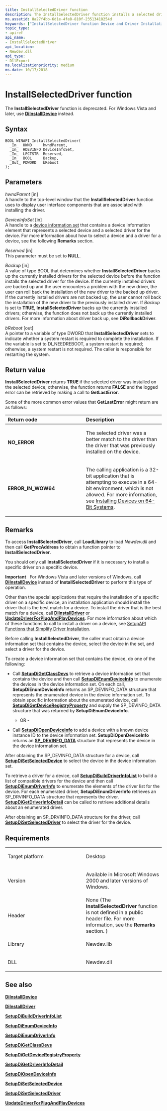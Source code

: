 ```yaml
---
title: InstallSelectedDriver function
description: The InstallSelectedDriver function installs a selected driver on a selected device.
ms.assetid: 8a27f4bb-6d1e-4fe8-810f-23513418254d
keywords: ["InstallSelectedDriver function Device and Driver Installation"]
topic_type:
- apiref
api_name:
- InstallSelectedDriver
api_location:
- Newdev.dll
api_type:
- DllExport
ms.localizationpriority: medium
ms.date: 10/17/2018
---
```


# InstallSelectedDriver function


The **InstallSelectedDriver** function is deprecated. For Windows Vista and later, use [**DiInstallDevice**](/windows/desktop/api/newdev/nf-newdev-diinstalldevice) instead.

Syntax
------

```ManagedCPlusPlus
BOOL WINAPI InstallSelectedDriver(
  _In_  HWND     hwndParent,
  _In_  HDEVINFO DeviceInfoSet,
  _In_  LPCTSTR  Reserved,
  _In_  BOOL     Backup,
  _Out_ PDWORD   bReboot
);
```

Parameters
----------

*hwndParent* \[in\]  
A handle to the top-level window that the **InstallSelectedDriver** function uses to display user interface components that are associated with installing the driver.

*DeviceInfoSet* \[in\]  
A handle to a [device information set](./device-information-sets.md) that contains a device information element that represents a selected device and a selected driver for the device. For more information about how to select a device and a driver for a device, see the following **Remarks** section.

*Reserved* \[in\]  
This parameter must be set to **NULL**.

*Backup* \[in\]  
A value of type BOOL that determines whether **InstallSelectedDriver** backs up the currently installed drivers for the selected device before the function installs the selected driver for the device. If the currently installed drivers are backed up and the user encounters a problem with the new driver, the user can roll back the installation of the new driver to the backed up driver. If the currently installed drivers are not backed up, the user cannot roll back the installation of the new driver to the previously installed driver. If *Backup* is set to **TRUE**, **InstallSelectedDriver** backs up the currently installed drivers; otherwise, the function does not back up the currently installed drivers. For more information about driver back up, see **DiRollbackDriver**.

*bReboot* \[out\]  
A pointer to a variable of type DWORD that **InstallSelectedDriver** sets to indicate whether a system restart is required to complete the installation. If the variable is set to DI\_NEEDREBOOT, a system restart is required; otherwise, a system restart is not required. The caller is responsible for restarting the system.

Return value
------------

**InstallSelectedDriver** returns **TRUE** if the selected driver was installed on the selected device; otherwise, the function returns **FALSE** and the logged error can be retrieved by making a call to **GetLastError**.

Some of the more common error values that **GetLastError** might return are as follows:

<table>
<colgroup>
<col width="50%" />
<col width="50%" />
</colgroup>
<thead>
<tr class="header">
<th align="left">Return code</th>
<th align="left">Description</th>
</tr>
</thead>
<tbody>
<tr class="odd">
<td align="left"><strong>NO_ERROR</strong></td>
<td align="left"><p>The selected driver was a better match to the driver than the driver that was previously installed on the device.</p></td>
</tr>
<tr class="even">
<td align="left"><strong>ERROR_IN_WOW64</strong></td>
<td align="left"><p>The calling application is a 32-bit application that is attempting to execute in a 64-bit environment, which is not allowed. For more information, see <a href="/windows-hardware/drivers/install/device-installations-on-64-bit-systems" data-raw-source="[Installing Devices on 64-Bit Systems](./device-installations-on-64-bit-systems.md)">Installing Devices on 64-Bit Systems</a>.</p></td>
</tr>
</tbody>
</table>

 

Remarks
-------

To access **InstallSelectedDriver**, call **LoadLibrary** to load *Newdev.dll* and then call **GetProcAddress** to obtain a function pointer to **InstallSelectedDriver**.

You should only call **InstallSelectedDriver** if it is necessary to install a specific driver on a specific device.

**Important**   For Windows Vista and later versions of Windows, call [**DiInstallDevice**](/windows/desktop/api/newdev/nf-newdev-diinstalldevice) instead of **InstallSelectedDriver** to perform this type of operation.

 

Other than the special applications that require the installation of a specific driver on a specific device, an installation application should install the driver that is the best match for a device. To install the driver that is the best match for a device, call [**DiInstallDriver**](/windows/desktop/api/newdev/nf-newdev-diinstalldrivera) or [**UpdateDriverForPlugAndPlayDevices**](/windows/desktop/api/newdev/nf-newdev-updatedriverforplugandplaydevicesa). For more information about which of these functions to call to install a driver on a device, see [SetupAPI Functions that Simplify Driver Installation](./functions-that-simplify-driver-installation.md).

Before calling **InstallSelectedDriver**, the caller must obtain a device information set that contains the device, select the device in the set, and select a driver for the device.

To create a device information set that contains the device, do one of the following:

-   Call [**SetupDiGetClassDevs**](/windows/desktop/api/setupapi/nf-setupapi-setupdigetclassdevsw) to retrieve a device information set that contains the device and then call [**SetupDiEnumDeviceInfo**](/windows/desktop/api/setupapi/nf-setupapi-setupdienumdeviceinfo) to enumerate the devices in the device information set. On each call, **SetupDiEnumDeviceInfo** returns an SP\_DEVINFO\_DATA structure that represents the enumerated device in the device information set. To obtain specific information about the enumerated device, call [**SetupDiGetDeviceRegistryProperty**](/windows/desktop/api/setupapi/nf-setupapi-setupdigetdeviceregistrypropertya) and supply the SP\_DEVINFO\_DATA structure that was returned by **SetupDiEnumDeviceInfo**.

    - OR -

-   Call [**SetupDiOpenDeviceInfo**](/windows/desktop/api/setupapi/nf-setupapi-setupdiopendeviceinfoa) to add a device with a known device instance ID to the device information set. **SetupDiOpenDeviceInfo** returns an [**SP\_DEVINFO\_DATA**](/windows/desktop/api/setupapi/ns-setupapi-_sp_devinfo_data) structure that represents the device in the device information set.

After obtaining the SP\_DEVINFO\_DATA structure for a device, call [**SetupDiSetSelectedDevice**](/windows/desktop/api/setupapi/nf-setupapi-setupdisetselecteddevice) to select the device in the device information set.

To retrieve a driver for a device, call [**SetupDiBuildDriverInfoList**](/windows/desktop/api/setupapi/nf-setupapi-setupdibuilddriverinfolist) to build a list of compatible drivers for the device and then call [**SetupDiEnumDriverInfo**](/windows/desktop/api/setupapi/nf-setupapi-setupdienumdriverinfoa) to enumerate the elements of the driver list for the device. For each enumerated driver, **SetupDiEnumDriverInfo** retrieves an SP\_DRVINFO\_DATA structure that represents the driver. [**SetupDiGetDriverInfoDetail**](/windows/desktop/api/setupapi/nf-setupapi-setupdigetdriverinfodetaila) can be called to retrieve additional details about an enumerated driver.

After obtaining an SP\_DRVINFO\_DATA structure for the driver, call [**SetupDiSetSelectedDriver**](/windows/desktop/api/setupapi/nf-setupapi-setupdisetselecteddrivera) to select the driver for the device.

Requirements
------------

<table>
<colgroup>
<col width="50%" />
<col width="50%" />
</colgroup>
<tbody>
<tr class="odd">
<td align="left"><p>Target platform</p></td>
<td align="left">Desktop</td>
</tr>
<tr class="even">
<td align="left"><p>Version</p></td>
<td align="left"><p>Available in Microsoft Windows 2000 and later versions of Windows.</p></td>
</tr>
<tr class="odd">
<td align="left"><p>Header</p></td>
<td align="left">None (The <strong>InstallSelectedDriver</strong> function is not defined in a public header file. For more information, see the <strong>Remarks</strong> section. )</td>
</tr>
<tr class="even">
<td align="left"><p>Library</p></td>
<td align="left">Newdev.lib</td>
</tr>
<tr class="odd">
<td align="left"><p>DLL</p></td>
<td align="left">Newdev.dll</td>
</tr>
</tbody>
</table>

## See also


[**DiInstallDevice**](/windows/desktop/api/newdev/nf-newdev-diinstalldevice)

[**DiInstallDriver**](/windows/desktop/api/newdev/nf-newdev-diinstalldrivera)

[**SetupDiBuildDriverInfoList**](/windows/desktop/api/setupapi/nf-setupapi-setupdibuilddriverinfolist)

[**SetupDiEnumDeviceInfo**](/windows/desktop/api/setupapi/nf-setupapi-setupdienumdeviceinfo)

[**SetupDiEnumDriverInfo**](/windows/desktop/api/setupapi/nf-setupapi-setupdienumdriverinfoa)

[**SetupDiGetClassDevs**](/windows/desktop/api/setupapi/nf-setupapi-setupdigetclassdevsw)

[**SetupDiGetDeviceRegistryProperty**](/windows/desktop/api/setupapi/nf-setupapi-setupdigetdeviceregistrypropertya)

[**SetupDiGetDriverInfoDetail**](/windows/desktop/api/setupapi/nf-setupapi-setupdigetdriverinfodetaila)

[**SetupDiOpenDeviceInfo**](/windows/desktop/api/setupapi/nf-setupapi-setupdiopendeviceinfoa)

[**SetupDiSetSelectedDevice**](/windows/desktop/api/setupapi/nf-setupapi-setupdisetselecteddevice)

[**SetupDiSetSelectedDriver**](/windows/desktop/api/setupapi/nf-setupapi-setupdisetselecteddrivera)

[**UpdateDriverForPlugAndPlayDevices**](/windows/desktop/api/newdev/nf-newdev-updatedriverforplugandplaydevicesa)

